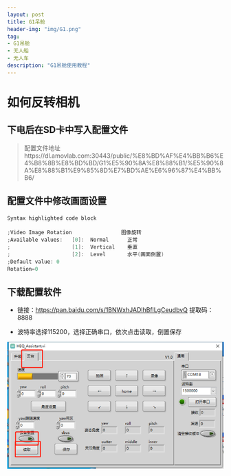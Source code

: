 ```yaml
---
layout: post
title: G1吊舱
header-img: "img/G1.png"
tag:
- G1吊舱
- 无人船
- 无人车
description: "G1吊舱使用教程"
---
```


# 如何反转相机

## 下电后在SD卡中写入配置文件

<blockquote>
配置文件地址
https://dl.amovlab.com:30443/public/%E8%BD%AF%E4%BB%B6%E4%B8%8B%E8%BD%BD/G1%E5%90%8A%E8%88%B1/%E5%90%8A%E8%88%B1%E9%85%8D%E7%BD%AE%E6%96%87%E4%BB%B6/
</blockquote>

## 配置文件中修改画面设置

```cpp
Syntax highlighted code block

;Video Image Rotation           	 图像旋转
;Available values:   [0]:  Normal      正常
;	  	             [1]:  Vertical    垂直
;                    [2]:  Level       水平(画面倒置)
;Default value: 0
Rotation=0
```

## 下载配置软件


- 链接：https://pan.baidu.com/s/1BNWxhJADlhBflLgCeudbvQ
  提取码：8888

- 波特率选择115200，选择正确串口，依次点击读取，倒置保存

![](post_img/set.png "操作示例")
